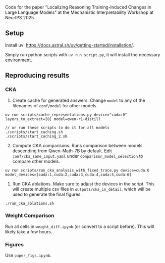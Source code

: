 Code for the paper "Localizing Reasoning Training-Induced Changes in Large Language Models" at the Mechanistic Interpretability Workshop at NeurIPS 2025.

## Setup
Install uv: https://docs.astral.sh/uv/getting-started/installation/.

Simply run python scripts with `uv run script.py`, it will install the necessary environment.


## Reproducing results


### CKA
1. Create cache for generated answers. Change `model` to any of the filenames of `conf/model` for other models.
```
uv run scripts/cache_representations.py device="cuda:0" layers_to_extract=[0] model=qwen-r1-distill

// or run these scripts to do it for all models
./scripts/start_caching.sh
./scripts/start_caching_2.sh
```

2. Compute CKA comparisons.
   Runs comparison between models descending from Qwen-Math-7B by default.
   Edit `conf/cka_same_input.yaml` under `comparison_model_selection` to compare other models.
```
uv run scripts/run_cka_analysis_with_fixed_trace.py device=cuda:0 model_devices=[cuda:1,cuda:2,cuda:3,cuda:4,cuda:5,cuda:6]
```

1. Run CKA ablations.
   Make sure to adjust the devices in the script.
   This will create multiple csv files in `outputs/cka_in_detail`, which will be used to generate the final figures.
```
./run_cka_ablations.sh
```

### Weight Comparison
Run all cells in  `weight_diff.ipynb` (or convert to a script before).
This will likely take a few hours.

### Figures
Use `paper_figs.ipynb`.
